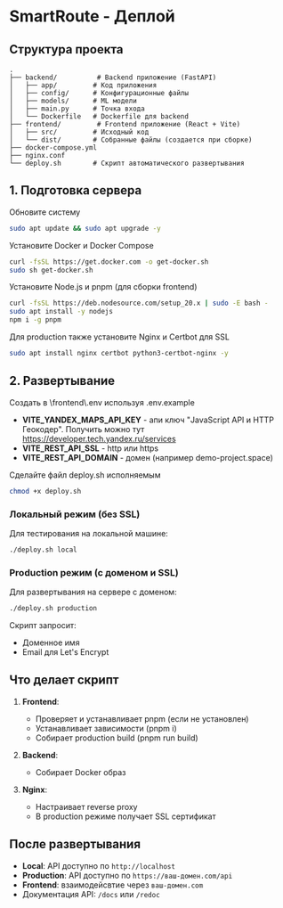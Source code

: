 # SmartRoute - Деплой

## Структура проекта
```
.
├── backend/          # Backend приложение (FastAPI)
│   ├── app/         # Код приложения
│   ├── config/      # Конфигурационные файлы
│   ├── models/      # ML модели
│   ├── main.py      # Точка входа
│   └── Dockerfile   # Dockerfile для backend
├── frontend/         # Frontend приложение (React + Vite)
│   ├── src/         # Исходный код
│   └── dist/        # Собранные файлы (создается при сборке)
├── docker-compose.yml
├── nginx.conf
└── deploy.sh        # Скрипт автоматического развертывания
```

## 1. Подготовка сервера
Обновите систему
```bash
sudo apt update && sudo apt upgrade -y
```

Установите Docker и Docker Compose
```bash
curl -fsSL https://get.docker.com -o get-docker.sh
sudo sh get-docker.sh
```

Установите Node.js и pnpm (для сборки frontend)
```bash
curl -fsSL https://deb.nodesource.com/setup_20.x | sudo -E bash -
sudo apt install -y nodejs
npm i -g pnpm
```

Для production также установите Nginx и Certbot для SSL
```bash
sudo apt install nginx certbot python3-certbot-nginx -y
```

## 2. Развертывание
Создать в \frontend\\.env используя .env.example
- **VITE_YANDEX_MAPS_API_KEY** - апи ключ "JavaScript API и HTTP Геокодер". Получить можно тут https://developer.tech.yandex.ru/services
- **VITE_REST_API_SSL** - http или https
- **VITE_REST_API_DOMAIN** - домен (например demo-project.space)


Сделайте файл deploy.sh исполняемым
```bash
chmod +x deploy.sh
```

### Локальный режим (без SSL)
Для тестирования на локальной машине:
```bash
./deploy.sh local
```

### Production режим (с доменом и SSL)
Для развертывания на сервере с доменом:
```bash
./deploy.sh production
```
Скрипт запросит:
- Доменное имя
- Email для Let's Encrypt

## Что делает скрипт

1. **Frontend**:
   - Проверяет и устанавливает pnpm (если не установлен)
   - Устанавливает зависимости (pnpm i)
   - Собирает production build (pnpm run build)

2. **Backend**:
   - Собирает Docker образ

3. **Nginx**:
   - Настраивает reverse proxy
   - В production режиме получает SSL сертификат

## После развертывания

- **Local**: API доступно по `http://localhost`
- **Production**: API доступно по `https://ваш-домен.com/api`
- **Frontend**: взаимодейсвтие через `ваш-домен.com`
- Документация API: `/docs` или `/redoc`